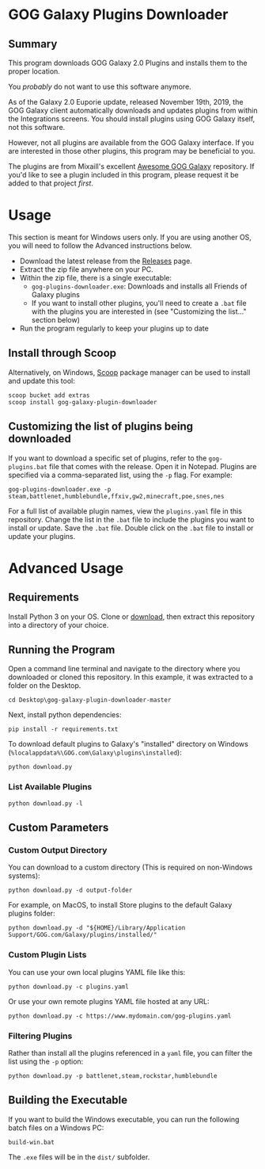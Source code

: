 # GOG Galaxy Plugins Downloader

## Summary

This program downloads GOG Galaxy 2.0 Plugins and installs them to the proper location.

You _probably_ do not want to use this software anymore.

As of the Galaxy 2.0 Euporie update, released November 19th, 2019, the GOG Galaxy
client automatically downloads and updates plugins from within the Integrations
screens. You should install plugins using GOG Galaxy itself, not this software.

However, not all plugins are available from the GOG Galaxy interface. If you are
interested in those other plugins, this program may be beneficial to you.

The plugins are from Mixaill's excellent [Awesome GOG Galaxy](https://github.com/Mixaill/awesome-gog-galaxy)
repository. If you'd like to see a plugin included in this program, please
request it be added to that project _first_.

# Usage

This section is meant for Windows users only. If you are using another OS,
you will need to follow the Advanced instructions below.

* Download the latest release from the [Releases](https://github.com/Slashbunny/gog-galaxy-plugin-downloader/releases) page.
* Extract the zip file anywhere on your PC.
* Within the zip file, there is a single executable:
   * `gog-plugins-downloader.exe`: Downloads and installs all Friends of Galaxy plugins
   * If you want to install other plugins, you'll need to create a `.bat` file with the plugins you are interested in (see "Customizing the list..." section below)
* Run the program regularly to keep your plugins up to date

## Install through Scoop

Alternatively, on Windows, [Scoop](https://scoop.sh/) package manager can be used to install and update this tool:

```
scoop bucket add extras
scoop install gog-galaxy-plugin-downloader
```

## Customizing the list of plugins being downloaded

If you want to download a specific set of plugins, refer to the `gog-plugins.bat` file that comes with the
release. Open it in Notepad. Plugins are specified via a comma-separated list, using the `-p` flag. For example:

```
gog-plugins-downloader.exe -p steam,battlenet,humblebundle,ffxiv,gw2,minecraft,poe,snes,nes
```

For a full list of available plugin names, view the `plugins.yaml` file in this repository.
Change the list in the `.bat` file to include the plugins you want to install or update.
Save the `.bat` file. Double click on the `.bat` file to install or update your plugins.

# Advanced Usage

## Requirements

Install Python 3 on your OS. Clone or [download](https://github.com/Slashbunny/gog-galaxy-plugin-downloader/archive/master.zip),
then extract this repository into a directory of your choice.

## Running the Program

Open a command line terminal and navigate to the directory where you downloaded
or cloned this repository. In this example, it was extracted to a folder on the
Desktop.

```
cd Desktop\gog-galaxy-plugin-downloader-master
```

Next, install python dependencies:

```
pip install -r requirements.txt
```

To download default plugins to Galaxy's "installed" directory on Windows (`%localappdata%\GOG.com\Galaxy\plugins\installed`):

```
python download.py
```

### List Available Plugins

```
python download.py -l
```

## Custom Parameters

### Custom Output Directory

You can download to a custom directory (This is required on non-Windows systems):

```
python download.py -d output-folder
```

For example, on MacOS, to install Store plugins to the default Galaxy plugins folder:

```
python download.py -d "${HOME}/Library/Application Support/GOG.com/Galaxy/plugins/installed/"
```

### Custom Plugin Lists

You can use your own local plugins YAML file like this:

```
python download.py -c plugins.yaml
```

Or use your own remote plugins YAML file hosted at any URL:

```
python download.py -c https://www.mydomain.com/gog-plugins.yaml
```

### Filtering Plugins

Rather than install all the plugins referenced in a `yaml` file, you can filter
the list using the `-p` option:

```
python download.py -p battlenet,steam,rockstar,humblebundle
```

## Building the Executable

If you want to build the Windows executable, you can run the following batch
files on a Windows PC:

```
build-win.bat
```

The `.exe` files will be in the `dist/` subfolder.
